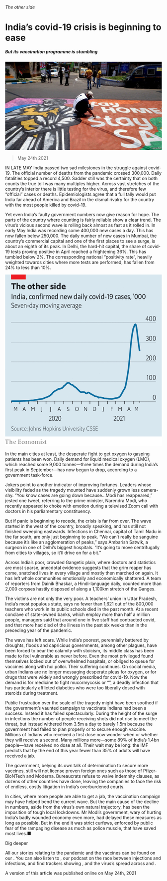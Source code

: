 ###### The other side

# India’s covid-19 crisis is beginning to ease 

##### But its vaccination programme is stumbling 

![image](images/20210529_asp501.jpg) 

> May 24th 2021 

IN LATE MAY India passed two sad milestones in the struggle against covid-19. The official number of deaths from the pandemic crossed 300,000. Daily fatalities topped a record 4,500. Sadder still was the certainty that on both counts the true toll was many multiples higher. Across vast stretches of the country’s interior there is little testing for the virus, and therefore few “official” cases or deaths. Epidemiologists agree that a full tally would put India far ahead of America and Brazil in the dismal rivalry for the country with the most people killed by covid-19.

Yet even India’s faulty government numbers now give reason for hope. The parts of the country where counting is fairly reliable show a clear trend. The virus’s vicious second wave is rolling back almost as fast as it rolled in. In early May India was recording some 400,000 new cases a day. This has now fallen below 250,000. The daily number of new cases in Mumbai, the country’s commercial capital and one of the first places to see a surge, is about an eighth of its peak. In Delhi, the hard-hit capital, the share of covid-19 tests proving positive in April reached a frightening 36%. This has tumbled below 2%. The corresponding national “positivity rate”, heavily weighted towards cities where more tests are performed, has fallen from 24% to less than 10%.

![image](images/20210529_asc333.png) 


In the main cities at least, the desperate fight to get oxygen to gasping patients has been won. Daily demand for liquid medical oxygen (LMO), which reached some 9,000 tonnes—three times the demand during India’s first peak in September—has now begun to drop, according to a government task-force.


Jokers point to another indicator of improving fortunes. Leaders whose visibility faded as the tragedy mounted have suddenly grown less camera-shy. “You know cases are going down because...Modi has reappeared,” jested one tweet, referring to the prime minister, Narendra Modi, who recently appeared to choke with emotion during a televised Zoom call with doctors in his parliamentary constituency.

But if panic is beginning to recede, the crisis is far from over. The wave started in the west of the country, broadly speaking, and has still not finished sweeping eastwards. Infections in Chennai, capital of Tamil Nadu in the far south, are only just beginning to peak. “We can’t really be sanguine because it’s like an agglomeration of peaks,” says Ambarish Satwik, a surgeon in one of Delhi’s biggest hospitals. “It’s going to move centrifugally from cities to villages, so it’ll drive on for a bit.”

Across India’s poor, crowded Gangetic plain, where doctors and statistics are most sparse, anecdotal evidence suggests that the grim reaper has come, snatched lives in every village and mostly then marched on again. It has left whole communities emotionally and economically shattered. A team of reporters from Dainik Bhaskar, a Hindi-language daily, counted more than 2,000 corpses hastily disposed of along a 1,100km stretch of the Ganges.

The victims are not only the very poor. A teachers’ union in Uttar Pradesh, India’s most populous state, says no fewer than 1,621 out of the 800,000 teachers who work in its public schools died in the past month. At a recent conclave of state-owned banks, which employ more than half a million people, managers said that around one in five staff had contracted covid, and that more had died of the illness in the past six weeks than in the preceding year of the pandemic.

The wave has left scars. While India’s poorest, perennially battered by droughts, floods and capricious governments, among other plagues, have been forced to bear the calamity with stoicism, its middle class has been made to feel vulnerable as never before. Even the most privileged found themselves locked out of overwhelmed hospitals, or obliged to queue for vaccines along with hoi polloi. Their suffering continues. On social media, urban Indians are no longer messaging desperate pleas for oxygen, or for drugs that were widely and wrongly prescribed for covid-19. Now the demand is for medicine to fight mucormycosis or “”, a deadly infection that has particularly afflicted diabetics who were too liberally dosed with steroids during treatment.

Public frustration over the scale of the tragedy might have been soothed if the government’s vaunted campaign to vaccinate Indians had been a success. Instead it has failed spectacularly. During the height of the surge in infections the number of people receiving shots did not rise to meet the threat, but instead withered from 3.5m a day to barely 1.5m because the government had failed to plan properly or to secure enough vaccine. Millions of Indians who received a first dose now wonder when or whether they will receive a second. Many millions more—some 89% of India’s 1.4bn people—have received no dose at all. Their wait may be long: the IMF predicts that by the end of this year fewer than 35% of adults will have received a jab.

The government, belying its own talk of determination to secure more vaccines, still will not license proven foreign ones such as those of Pfizer-BioNTech and Moderna. Bureaucrats refuse to waive indemnity clauses, as dozens of other countries have done, leaving the companies to face the risk of endless, costly litigation in India’s overburdened courts.

In cities, where more people are able to get a jab, the vaccination campaign may have helped bend the current wave. But the main cause of the decline in numbers, aside from the virus’s own natural trajectory, has been the imposition of tough local lockdowns. Mr Modi’s government, wary of hurting India’s badly wounded economy even more, had delayed these measures as long as possible. But in the end it was strict curfews, enforced by public fear of the rampaging disease as much as police muscle, that have saved most lives.■

Dig deeper

All our stories relating to the pandemic and the vaccines can be found on our . You can also listen to , our podcast on the race between injections and infections, and find trackers showing ,  and the virus’s spread across  and .

A version of this article was published online on May 24th, 2021

